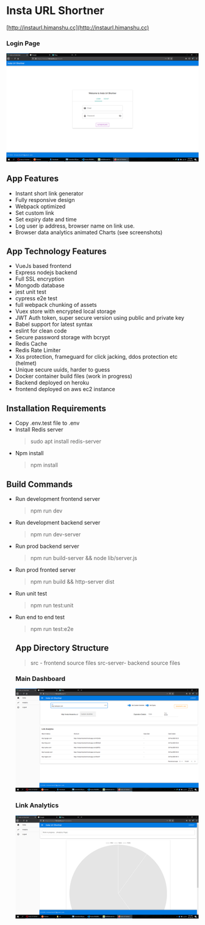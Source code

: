 # Insta URL Shortner

[http://instaurl.himanshu.cc](http://instaurl.himanshu.cc)

  ### Login Page

  ![alt text](ss1.png "Login Page")

## App Features

- Instant short link generator
- Fully responsive design
- Webpack optimized
- Set custom link
- Set expiry date and time
- Log user ip address, browser name on link use.
- Browser data analytics animated Charts (see screenshots)

## App Technology Features

- VueJs based frontend
- Express nodejs backend
- Full SSL encryption
- Mongodb database
- jest unit test
- cypress e2e test
- full webpack chunking of assets
- Vuex store with encrypted local storage
- JWT Auth token, super secure version using public and private key
- Babel support for latest syntax
- eslint for clean code
- Secure password storage with bcrypt
- Redis Cache
- Redis Rate Limiter
- Xss protection, frameguard for click jacking, ddos protection etc (helmet)
- Unique secure uuids, harder to guess
- Docker container build files (work in progress)
- Backend deployed on heroku
- frontend deployed on aws ec2 instance

## Installation Requirements

- Copy .env.test file to .env
- Install Redis server
  > sudo apt install redis-server
- Npm install
  > npm install

## Build Commands

- Run development frontend server
  > npm run dev
- Run development backend server
  > npm run dev-server
- Run prod backend server
  > npm run build-server &&
  > node lib/server.js
- Run prod fronted server
  > npm run build &&
  > http-server dist
- Run unit test
  > npm run test:unit
- Run end to end test

  > npm run test:e2e

  ## App Directory Structure

  > src - frontend source files
  > src-server- backend source files
  
    ### Main Dashboard

  ![alt text](ss2.png "Login Page")

  ### Link Analytics

  ![alt text](ss3.png "Login Page")
